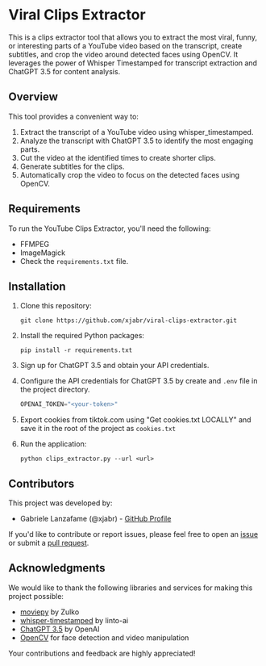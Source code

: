 # Viral Clips Extractor

This is a clips extractor tool that allows you to extract the most viral, funny, or interesting parts of a YouTube video based on the transcript, create subtitles, and crop the video around detected faces using OpenCV. It leverages the power of Whisper Timestamped for transcript extraction and ChatGPT 3.5 for content analysis.

## Overview

This tool provides a convenient way to:

1. Extract the transcript of a YouTube video using whisper_timestamped.
2. Analyze the transcript with ChatGPT 3.5 to identify the most engaging parts.
3. Cut the video at the identified times to create shorter clips.
4. Generate subtitles for the clips.
5. Automatically crop the video to focus on the detected faces using OpenCV.

## Requirements

To run the YouTube Clips Extractor, you'll need the following:
- FFMPEG
- ImageMagick
- Check the `requirements.txt` file.

## Installation

1. Clone this repository:

   ```shell
   git clone https://github.com/xjabr/viral-clips-extractor.git
   ```

2. Install the required Python packages:

   ```shell
   pip install -r requirements.txt
   ```

3. Sign up for ChatGPT 3.5 and obtain your API credentials.

4. Configure the API credentials for ChatGPT 3.5 by create and `.env` file in the project directory.

   ```python
   OPENAI_TOKEN="<your-token>"
   ```

5. Export cookies from tiktok.com using "Get cookies.txt LOCALLY" and save it in the root of the project as `cookies.txt`

6. Run the application:

   ```shell
   python clips_extractor.py --url <url>
   ```

## Contributors

This project was developed by:

- Gabriele Lanzafame (@xjabr) - [GitHub Profile](https://github.com/xjabr)

If you'd like to contribute or report issues, please feel free to open an [issue](https://github.com/xjabr/viral-clips-extractor/issues) or submit a [pull request](https://github.com/xjabr/viral-clips-extractor/pulls).

## Acknowledgments

We would like to thank the following libraries and services for making this project possible:

- [moviepy](https://github.com/Zulko/moviepy) by Zulko
- [whisper-timestamped](https://github.com/linto-ai/whisper-timestamped) by linto-ai
- [ChatGPT 3.5](https://beta.openai.com/signup/) by OpenAI
- [OpenCV](https://opencv.org/) for face detection and video manipulation

Your contributions and feedback are highly appreciated!